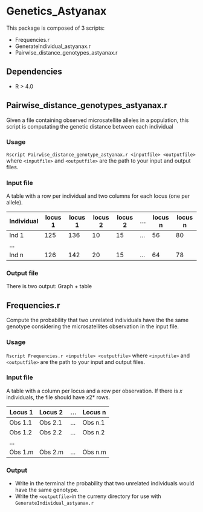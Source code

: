 # Genetics_Astyanax

This package is composed of 3 scripts:
* Frequencies.r
* GenerateIndividual_astyanax.r
* Pairwise_distance_genotypes_astyanax.r

## Dependencies
* R > 4.0

## Pairwise_distance_genotypes_astyanax.r
Given a file containing observed microsatellite alleles in a population, this script is computating the genetic distance between each individual

### Usage
`Rscript Pairwise_distance_genotype_astyanax.r <inputfile> <outputfile>`
where `<inputfile>` and `<outputfile>` are the path to your input and output files.

### Input file
A table with a row per individual and two columns for each locus (one per allele).

| Individual | locus 1 | locus 1 | locus 2 | locus 2 | … | locus n | locus n |
| --- | --- | --- | --- | --- | --- | --- | --- |
| Ind 1 | 125 | 136 | 10 | 15 | … | 56 | 80 |
| … | | | | |  | |
| Ind n | 126 | 142 | 20 | 15 | … | 64 | 78 |

### Output file
There is two output:
Graph + table

## Frequencies.r
Compute the probability that two unrelated individuals have the  the same genotype considering the microsatellites observation in the input file.

### Usage
`Rscript Frequencies.r <inputfile> <outputfile>`
where `<inputfile>` and `<outputfile>` are the path to your input and output files.

### Input file
A table with a column per locus and a row per observation. If there is *x* individuals, the file should have *x*2* rows.

| Locus 1 | Locus 2 | … | Locus n |
| --- | --- | --- | --- |
| Obs 1.1 | Obs 2.1 | … | Obs n.1 |
| Obs 1.2 | Obs 2.2 | … | Obs n.2 |
| … | | | |
| Obs 1.m | Obs 2.m | … | Obs n.m |

### Output
* Write in the terminal the probability that two unrelated individuals would have the same genotype.
* Write the `<outputfile>`in the curreny directory for use with `GenerateIndividual_astyanax.r`
